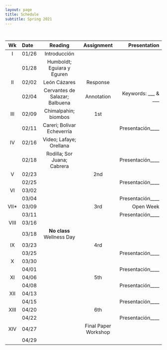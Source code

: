 ```yaml
---
layout: page
title: Schedule
subtitle: Spring 2021
---
```


<br>

| Wk | Date | Reading | Assignment | Presentation|
|:------:|:------|:--------:|:------:|----:|
|     I | 01/26 | Introducción | | |
|       | 01/28 | Humboldt; Eguiara y Eguren| | |
|    II | 02/02 | León Cázares | Response |  |
|       | 02/04 | Cervantes de Salazar; Balbuena  | Annotation | Keywords: ___  & ___ |
| III   | 02/09 | Chimalpahin; biombos | 1st | |
|       | 02/11 | Careri; Bolivar Echeverría | | Presentación____ |
|  IV   | 02/16 | Video; Lafaye; Orellana | | |
|       | 02/18 | Rodilla; Sor Juana; Cabrera | | Presentación____ |
| V     | 02/23 | | 2nd | |
|       | 02/25 | | | Presentación____ |
| VI    | 03/02 | | | |
|       | 03/04 | | | Presentación____ |
| VII*  | 03/09 | | 3rd | Open Week |
|       | 03/11 | | | Presentación____ |
| VIII  | 03/16 | | | |
|       | 03/18 | **No class**   Wellness Day|
|  IX   | 03/23 | | 4rd | |
|       | 03/25 | | | Presentación____ |
| X     | 03/30 | | | |
|       | 04/01 | | | Presentación____ |
| XI    | 04/06 | | 5th | |
|       | 04/08 | | | Presentación____ |
| XII   | 04/13 | | | |
|       | 04/15 | | | Presentación____ |
|  XIII | 04/20 | | 6th | |
|       | 04/22 | |  | Presentación____ |
|  XIV  | 04/27 | | Final Paper Workshop  | |
|       | 04/29 | | | |
